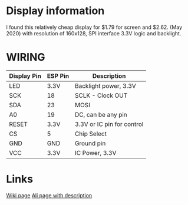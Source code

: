 # Display information

I found this relatively cheap display for $1.79 for screen and $2.62. (May 2020) with resolution of 160x128, SPI interface 3.3V logic and backlight.







# WIRING

| Display Pin | ESP Pin | Description                |
|-------------|---------|----------------------------|
| LED         | 3.3V    | Backlight power, 3.3V      |
| SCK         | 18      | SCLK - Clock OUT           |
| SDA         | 23      | MOSI                       |
| A0          | 19      | DC, can be any pin         |
| RESET       | 3.3V    | 3.3V or IC pin for control |
| CS          | 5       | Chip Select                |
| GND         | GND     | Ground pin                 |
| VCC         | 3.3V    | IC Power, 3.3V             |




# Links
[Wiki page](http://www.lcdwiki.com/1.8inch_Arduino_SPI_Module_ST7735S_SKU:MAR1801)
[Ali page with description](https://www.aliexpress.com/item/32841982669.html)